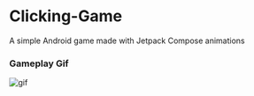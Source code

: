 # Clicking-Game
A simple Android game made with Jetpack Compose animations

### Gameplay Gif
![gif](https://thumbs.gfycat.com/ColossalLimpingAlbertosaurus-size_restricted.gif)
